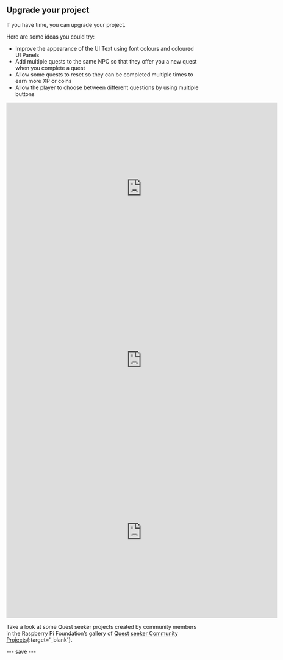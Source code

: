 ## Upgrade your project

If you have time, you can upgrade your project.

Here are some ideas you could try:

+ Improve the appearance of the UI Text using font colours and coloured UI Panels
+ Add multiple quests to the same NPC so that they offer you a new quest when you complete a quest
+ Allow some quests to reset so they can be completed multiple times to earn more XP or coins
+ Allow the player to choose between different questions by using multiple buttons

<iframe allowtransparency="true" width="710" height="450" src="https://raspberrypilearning.github.io/unity-webgl/quest-seeker" frameborder="0"></iframe>
<iframe allowtransparency="true" width="710" height="450" src="https://raspberrypilearning.github.io/unity-webgl/weatherquest" frameborder="0"></iframe>
<iframe allowtransparency="true" width="710" height="450" src="https://raspberrypilearning.github.io/unity-webgl/castlequestseeker" frameborder="0"></iframe>

Take a look at some Quest seeker projects created by community members in the Raspberry Pi Foundation’s gallery of [Quest seeker Community Projects](https://wke.lt/w/s/3n5xmU){:target='_blank'}.

--- save ---

